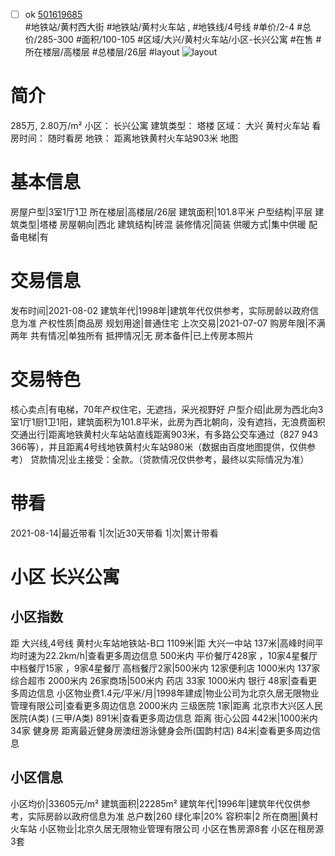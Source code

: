 - [ ] ok [501619685](https://bj.5i5j.com/ershoufang/501619685.html)  
 #地铁站/黄村西大街 #地铁站/黄村火车站 ,  #地铁线/4号线
#单价/2-4 #总价/285-300 #面积/100-105   #区域/大兴/黄村火车站/小区-长兴公寓 #在售 #所在楼层/高楼层 #总楼层/26层 #layout 
![layout](http://image2a.5i5j.com/bdir/layout/c6f561f5214c4d79a3b3c067a0dbe324.jpg_P5.jpg) 
# 简介 
 285万,  2.80万/m² 
小区： 长兴公寓
建筑类型： 塔楼
区域： 大兴 黄村火车站
看房时间： 随时看房
地铁： 距离地铁黄村火车站903米 地图
# 基本信息 
 房屋户型|3室1厅1卫
所在楼层|高楼层/26层
建筑面积|101.8平米
户型结构|平层
建筑类型|塔楼
房屋朝向|西北
建筑结构|砖混
装修情况|简装
供暖方式|集中供暖
配备电梯|有
# 交易信息 
 发布时间|2021-08-02
建筑年代|1998年|建筑年代仅供参考，实际房龄以政府信息为准
产权性质|商品房
规划用途|普通住宅
上次交易|2021-07-07
购房年限|不满两年
共有情况|单独所有
抵押情况|无
房本备件|已上传房本照片
# 交易特色 
 核心卖点|有电梯，70年产权住宅，无遮挡，采光视野好
户型介绍|此房为西北向3室1厅1厨1卫1阳，建筑面积为101.8平米，此房为西北朝向，没有遮挡，无浪费面积
交通出行|距离地铁黄村火车站站直线距离903米，有多路公交车通过（827 943 366等），并且距离4号线地铁黄村火车站980米（数据由百度地图提供，仅供参考）
贷款情况|业主接受：全款。（贷款情况仅供参考，最终以实际情况为准）
# 带看 
 2021-08-14|最近带看	 1|次|近30天带看	 1|次|累计带看
# 小区 长兴公寓
## 小区指数 
 距 大兴线,4号线 黄村火车站地铁站-B口 1109米|距 大兴一中站 137米|高峰时间平均时速为22.2km/h|查看更多周边信息
500米内 平价餐厅428家 ，10家4星餐厅
中档餐厅15家 ，9家4星餐厅
高档餐厅2家|500米内 12家便利店
1000米内 137家综合超市
2000米内 26家商场|500米内 药店 33家
1000米内 银行 48家|查看更多周边信息
小区物业费1.4元/平米/月|1998年建成|物业公司为北京久居无限物业管理有限公司|查看更多周边信息
2000米内 三级医院 1家|距离 北京市大兴区人民医院(A类) (三甲/A类) 891米|查看更多周边信息
距离 街心公园 442米|1000米内 34家 健身房
距离最近健身房澳纽游泳健身会所(国韵村店) 84米|查看更多周边信息
## 小区信息 
 小区均价|33605元/m²
建筑面积|22285m²
建筑年代|1996年|建筑年代仅供参考，实际房龄以政府信息为准
总户数|260
绿化率|20%
容积率|2
所在商圈|黄村火车站
小区物业|北京久居无限物业管理有限公司
小区在售房源8套
小区在租房源3套
